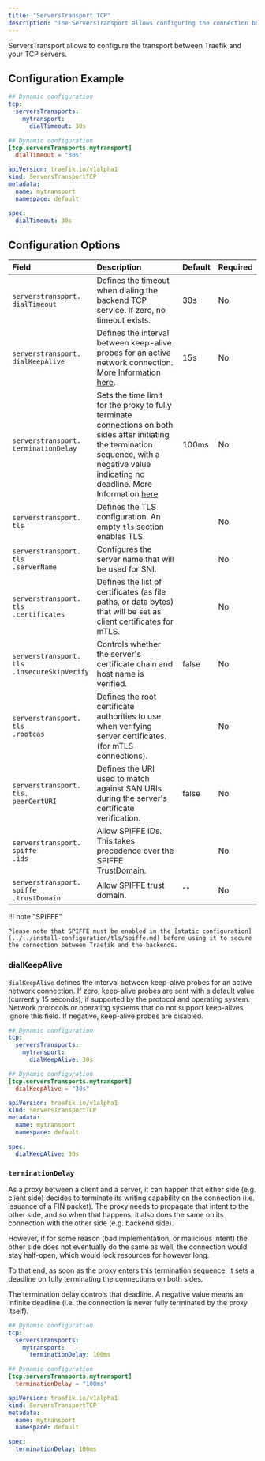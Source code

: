 ```yaml
---
title: "ServersTransport TCP"
description: "The ServersTransport allows configuring the connection between Traefik and the TCP servers in Kubernetes."
---
```


ServersTransport allows to configure the transport between Traefik and your TCP servers.

## Configuration Example

```yaml tab="File (YAML)"
## Dynamic configuration
tcp:
  serversTransports:
    mytransport:
      dialTimeout: 30s
```

```toml tab="File (TOML)"
## Dynamic configuration
[tcp.serversTransports.mytransport]
  dialTimeout = "30s"
```

```yaml tab="Kubernetes"
apiVersion: traefik.io/v1alpha1
kind: ServersTransportTCP
metadata:
  name: mytransport
  namespace: default

spec:
  dialTimeout: 30s
```

## Configuration Options

| Field | Description                                               | Default              | Required |
|:------|:----------------------------------------------------------|:---------------------|:---------|
| `serverstransport.`<br />`dialTimeout` | Defines the timeout when dialing the backend TCP service. If zero, no timeout exists.  | 30s | No |
| `serverstransport.`<br />`dialKeepAlive` | Defines the interval between keep-alive probes for an active network connection. More Information [here](#dialkeepalive).  | 15s | No |
| `serverstransport.`<br />`terminationDelay` | Sets the time limit for the proxy to fully terminate connections on both sides after initiating the termination sequence, with a negative value indicating no deadline. More Information [here](#terminationdelay) | 100ms | No |
| `serverstransport.`<br />`tls` | Defines the TLS configuration. An empty `tls` section enables TLS. |  | No |
| `serverstransport.`<br />`tls`<br />`.serverName` | Configures the server name that will be used for SNI. |  | No |
| `serverstransport.`<br />`tls`<br />`.certificates` | Defines the list of certificates (as file paths, or data bytes) that will be set as client certificates for mTLS. |  | No |
| `serverstransport.`<br />`tls`<br />`.insecureSkipVerify` | Controls whether the server's certificate chain and host name is verified. | false  | No |
| `serverstransport.`<br />`tls`<br />`.rootcas` | Defines the root certificate authorities to use when verifying server certificates. (for mTLS connections). |  | No |
| `serverstransport.`<br />`tls.`<br />`peerCertURI` | Defines the URI used to match against SAN URIs during the server's certificate verification.  | false | No |
| `serverstransport.`<br />`spiffe`<br />`.ids` | Allow SPIFFE IDs.<br />This takes precedence over the SPIFFE TrustDomain. |  | No |
| `serverstransport.`<br />`spiffe`<br />`.trustDomain` | Allow SPIFFE trust domain. | ""  | No |

!!! note "SPIFFE"

    Please note that SPIFFE must be enabled in the [static configuration](../../install-configuration/tls/spiffe.md) before using it to secure the connection between Traefik and the backends.

### dialKeepAlive

`dialKeepAlive` defines the interval between keep-alive probes for an active network connection. If zero, keep-alive probes are sent with a default value (currently 15 seconds), if supported by the protocol and operating system. Network protocols or operating systems that do not support keep-alives ignore this field. If negative, keep-alive probes are disabled.

```yaml tab="File (YAML)"
## Dynamic configuration
tcp:
  serversTransports:
    mytransport:
      dialKeepAlive: 30s
```

```toml tab="File (TOML)"
## Dynamic configuration
[tcp.serversTransports.mytransport]
  dialKeepAlive = "30s"
```

```yaml tab="Kubernetes"
apiVersion: traefik.io/v1alpha1
kind: ServersTransportTCP
metadata:
  name: mytransport
  namespace: default

spec:
  dialKeepAlive: 30s
```

### `terminationDelay`

As a proxy between a client and a server, it can happen that either side (e.g. client side) decides to terminate its writing capability on the connection (i.e. issuance of a FIN packet).
The proxy needs to propagate that intent to the other side, and so when that happens, it also does the same on its connection with the other side (e.g. backend side).

However, if for some reason (bad implementation, or malicious intent) the other side does not eventually do the same as well,
the connection would stay half-open, which would lock resources for however long.

To that end, as soon as the proxy enters this termination sequence, it sets a deadline on fully terminating the connections on both sides.

The termination delay controls that deadline.
A negative value means an infinite deadline (i.e. the connection is never fully terminated by the proxy itself).

```yaml tab="File (YAML)"
## Dynamic configuration
tcp:
  serversTransports:
    mytransport:
      terminationDelay: 100ms
```

```toml tab="File (TOML)"
## Dynamic configuration
[tcp.serversTransports.mytransport]
  terminationDelay = "100ms"
```

```yaml tab="Kubernetes"
apiVersion: traefik.io/v1alpha1
kind: ServersTransportTCP
metadata:
  name: mytransport
  namespace: default

spec:
  terminationDelay: 100ms
```
